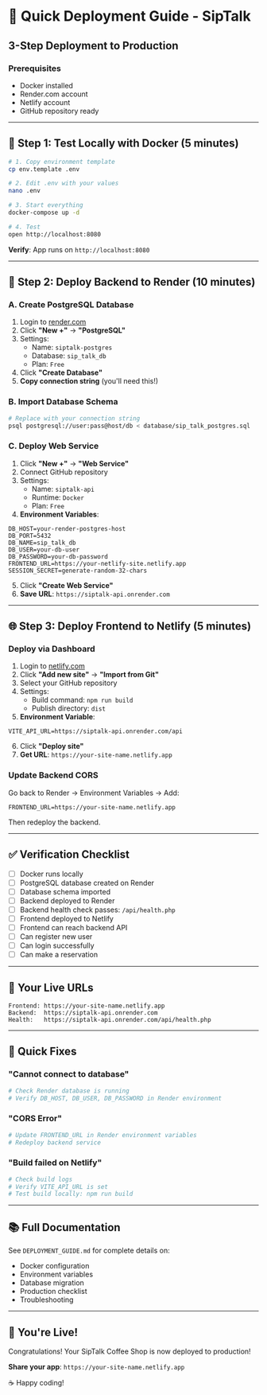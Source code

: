 # 🚀 Quick Deployment Guide - SipTalk

## 3-Step Deployment to Production

### Prerequisites
- Docker installed
- Render.com account
- Netlify account
- GitHub repository ready

---

## 🐳 Step 1: Test Locally with Docker (5 minutes)

```bash
# 1. Copy environment template
cp env.template .env

# 2. Edit .env with your values
nano .env

# 3. Start everything
docker-compose up -d

# 4. Test
open http://localhost:8080
```

**Verify**: App runs on `http://localhost:8080`

---

## 🎯 Step 2: Deploy Backend to Render (10 minutes)

### A. Create PostgreSQL Database

1. Login to [render.com](https://render.com)
2. Click **"New +"** → **"PostgreSQL"**
3. Settings:
   - Name: `siptalk-postgres`
   - Database: `sip_talk_db`
   - Plan: `Free`
4. Click **"Create Database"**
5. **Copy connection string** (you'll need this!)

### B. Import Database Schema

```bash
# Replace with your connection string
psql postgresql://user:pass@host/db < database/sip_talk_postgres.sql
```

### C. Deploy Web Service

1. Click **"New +"** → **"Web Service"**
2. Connect GitHub repository
3. Settings:
   - Name: `siptalk-api`
   - Runtime: `Docker`
   - Plan: `Free`
4. **Environment Variables**:
```
DB_HOST=your-render-postgres-host
DB_PORT=5432
DB_NAME=sip_talk_db
DB_USER=your-db-user
DB_PASSWORD=your-db-password
FRONTEND_URL=https://your-netlify-site.netlify.app
SESSION_SECRET=generate-random-32-chars
```

5. Click **"Create Web Service"**
6. **Save URL**: `https://siptalk-api.onrender.com`

---

## 🌐 Step 3: Deploy Frontend to Netlify (5 minutes)

### Deploy via Dashboard

1. Login to [netlify.com](https://netlify.com)
2. Click **"Add new site"** → **"Import from Git"**
3. Select your GitHub repository
4. Settings:
   - Build command: `npm run build`
   - Publish directory: `dist`
5. **Environment Variable**:
```
VITE_API_URL=https://siptalk-api.onrender.com/api
```

6. Click **"Deploy site"**
7. **Get URL**: `https://your-site-name.netlify.app`

### Update Backend CORS

Go back to Render → Environment Variables → Add:
```
FRONTEND_URL=https://your-site-name.netlify.app
```

Then redeploy the backend.

---

## ✅ Verification Checklist

- [ ] Docker runs locally
- [ ] PostgreSQL database created on Render
- [ ] Database schema imported
- [ ] Backend deployed to Render
- [ ] Backend health check passes: `/api/health.php`
- [ ] Frontend deployed to Netlify
- [ ] Frontend can reach backend API
- [ ] Can register new user
- [ ] Can login successfully
- [ ] Can make a reservation

---

## 🔗 Your Live URLs

```
Frontend: https://your-site-name.netlify.app
Backend:  https://siptalk-api.onrender.com
Health:   https://siptalk-api.onrender.com/api/health.php
```

---

## 🐛 Quick Fixes

### "Cannot connect to database"
```bash
# Check Render database is running
# Verify DB_HOST, DB_USER, DB_PASSWORD in Render environment
```

### "CORS Error"
```bash
# Update FRONTEND_URL in Render environment variables
# Redeploy backend service
```

### "Build failed on Netlify"
```bash
# Check build logs
# Verify VITE_API_URL is set
# Test build locally: npm run build
```

---

## 📚 Full Documentation

See `DEPLOYMENT_GUIDE.md` for complete details on:
- Docker configuration
- Environment variables
- Database migration
- Production checklist
- Troubleshooting

---

## 🎉 You're Live!

Congratulations! Your SipTalk Coffee Shop is now deployed to production!

**Share your app**: `https://your-site-name.netlify.app`

☕ Happy coding!


